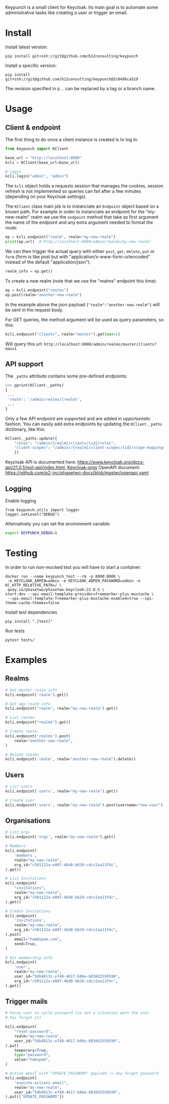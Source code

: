 
Keypunch is a small client for Keycloak. Its main goal is to automate
some administrative tasks like creating a user or trigger an email.


# Install

Install latest version:

    pip install git+ssh://git@github.com/b12consulting/keypunch


Install a specific version:

    pip install git+ssh://git@github.com/b12consulting/keypunch@2c6496ca519

The revision specified in `@..` can be replaced by a tag or a branch name.


# Usage

## Client & endpoint

The first thing to do once a client instance is created is to log in:

``` python
from keypunch import KClient

base_url = "http://localhost:8080"
kcli = KClient(base_url=base_url)

# Login
kcli.login("admin", "admin")
```

The `kcli` object holds a requests session that manages the cookies,
session refresh is not implemented so queries can fail after a few
minutes (depending on your Keycloak settings).


The `KClient` class main job is to instanciate an `Endpoint` object
based on a known path. For example in order to instanciate an
endpoint for the "my-new-realm" realm we use the `endpoint` method
that take as first argument the name of the endpoint and any extra
argument needed to format the route:

``` python
ep = kcli.endpoint("realm", realm="my-new-realm")
print(ep.url)  #'http://localhost:8080/admin/realms/my-new-realm'
```

We can then trigger the actual query with either `post`, `get`,
`delete`, `put` or `form` (form is like post but with
"application/x-www-form-urlencoded" instead of the default
"application/json"):

``` python
realm_info = ep.get()
```

To create a new realm (note that we use the "realms" endpoint this
time):

``` python
ep = kcli.endpoint("realms")
ep.post(realm="another-new-realm")
```

In the example above the json payload `{"realm":"another-new-realm"}`
will be sent in the request body.

For GET queries, the method argument will be used as query parameters, so this:

``` python
kcli.endpoint("clients", realm="master").get(max=1)
```

Will query this url: `http://localhost:8080/admin/realms/master/clients?max=1`



## API support

The `_paths` attribute contains some pre-defined endpoints:

``` python
>>> pprint(KClient._paths)
{
 ...
 'realm': '/admin/realms/{realm}',
 ...
}
 ```


Only a few API endpoint are supported and are added in opportunistic
fashion. You can easily add extra endpoints by updating the
`KClient._paths` dictionary, like this:

``` python
KClient._paths.update({
    "roles": "/admin/{realm}/clients/{id}/roles",
    "client-scopes": "/admin//{realm}/client-scopes/{id}/scope-mappings/clients/{client}",
    })
```


Keycloak API is documented here:
https://www.keycloak.org/docs-api/21.0.1/rest-api/index.html,
[Keycloak-orgs](https://github.com/p2-inc/keycloak-orgs) OpenAPI document:
https://github.com/p2-inc/phasetwo-docs/blob/master/openapi.yaml


## Logging

Enable logging
```
from keypunch.utils import logger
logger.setLevel("DEBUG")
```

Alternatively you can set the environment variable:

``` sh
export KEYPUNCH_DEBUG=1
```


# Testing

In order to run non-mocked test you will have to start a container:

    docker run --name keypunch_test --rm -p 8080:8080 \
     -e KEYCLOAK_ADMIN=admin -e KEYCLOAK_ADMIN_PASSWORD=admin -e KC_HTTP_RELATIVE_PATH=/ \
     quay.io/phasetwo/phasetwo-keycloak:22.0.5 \
    start-dev --spi-email-template-provider=freemarker-plus-mustache \
     --spi-email-template-freemarker-plus-mustache-enabled=true --spi-theme-cache-themes=false

Install test dependencies


    pip install ".[test]"

Run tests

    pytest tests/


# Examples

## Realms

``` python
# Get master realm info
kcli.endpoint('realm').get()

# Get app realm info
kcli.endpoint("realm", realm="my-new-realm").get()

# List realms
kcli.endpoint("realms").get()

# Create realm
kcli.endpoint('realms').post(
    realm="another-new-realm",
)

# Delete realms
kcli.endpoint('realm', realm="another-new-realm").delete()
```


## Users

``` python
# List users
kcli.endpoint('users', realm="my-new-realm").get()

# Create user
kcli.endpoint('users', realm="my-new-realm").post(username="new-user")
```


## Organisations

``` python
# List orgs
kcli.endpoint('orgs', realm="my-new-realm").get()

# Members
kcli.endpoint(
    'members',
    realm="my-new-realm",
    org_id="c501122a-e007-46d0-b620-cdcc2aa13f4c",
).get()

# List Invitations
kcli.endpoint(
    "invitations",
    realm="my-new-realm",
    org_id="c501122a-e007-46d0-b620-cdcc2aa13f4c",
).get()

# Create Invitations
kcli.endpoint(
    'invitations',
    realm="my-new-realm",
    org_id="c501122a-e007-46d0-b620-cdcc2aa13f4c",
).post(
    email="ham@spam.com",
    send=True,
)

# Get membership info
kcli.endpoint(
    'user',
    realm="my-new-realm",
    user_id="5db4613c-e740-4617-b86e-6830d2550590",
    org_id="c501122a-e007-46d0-b620-cdcc2aa13f4c",
).get()
```


## Trigger mails

``` python
# Force user to cycle password (so not a situation were the user
# has forgot it)

kcli.endpoint(
    "reset-password",
    realm="my-new-realm",
    user_id="5db4613c-e740-4617-b86e-6830d2550590",
).put(
    temporary=True,
    type="password",
    value="hamspam",
)

# Action email with "UPDATE_PASSWORD" payload -> aka forgot password
kcli.endpoint(
    "execute-actions-email",
    realm="my-new-realm",
    user_id="5db4613c-e740-4617-b86e-6830d2550590",
).put(["UPDATE_PASSWORD"])

```
